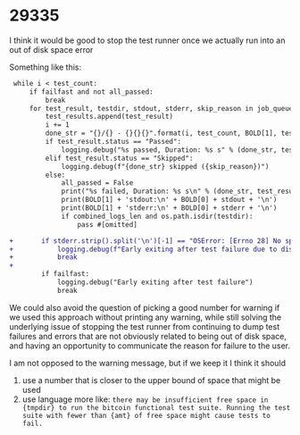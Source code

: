 # 29335

I think it would be good to stop the test runner once we actually run into an out of disk space error

Something like this:

```diff
 while i < test_count:
     if failfast and not all_passed:
         break
     for test_result, testdir, stdout, stderr, skip_reason in job_queue.get_next():
         test_results.append(test_result)
         i += 1
         done_str = "{}/{} - {}{}{}".format(i, test_count, BOLD[1], test_result.name, BOLD[0])
         if test_result.status == "Passed":
             logging.debug("%s passed, Duration: %s s" % (done_str, test_result.time))
         elif test_result.status == "Skipped":
             logging.debug(f"{done_str} skipped ({skip_reason})")
         else:
             all_passed = False
             print("%s failed, Duration: %s s\n" % (done_str, test_result.time))
             print(BOLD[1] + 'stdout:\n' + BOLD[0] + stdout + '\n')
             print(BOLD[1] + 'stderr:\n' + BOLD[0] + stderr + '\n')
             if combined_logs_len and os.path.isdir(testdir):
                 pass #[omitted]

+       if stderr.strip().split('\n')[-1] == "OSError: [Errno 28] No space left on device":
+           logging.debug(f"Early exiting after test failure due to disk running out of space in {tmpdir}")
+           break
+
        if failfast:
            logging.debug("Early exiting after test failure")
            break
 ```

We could also avoid the question of picking a good number for warning if we used this approach without printing any warning, while still solving the underlying issue of stopping the test runner from continuing to dump test failures and errors that are not obviously related to being out of disk space, and having an opportunity to communicate the reason for failure to the user.

I am not opposed to the warning message, but if we keep it I think it should
1) use a number that is closer to the upper bound of space that might be used
2) use language more like: `there may be insufficient free space in {tmpdir} to run the bitcoin functional test suite. Running the test suite with fewer than {amt} of free space might cause tests to fail.`


